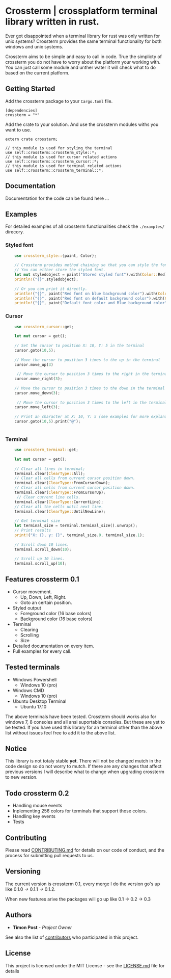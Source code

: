 # Crossterm | crossplatform terminal library written in rust.

Ever got disappointed when a terminal library for rust was only written for unix systems? 
Crossterm provides the same terminal functionality for both windows and unix systems.

Crossterm aims to be simple and easy to call in code. 
True the simplicty of crossterm you do not have to worry about the platform your working with.
You can just call some module and unther water it will check what to do based on the current platform.

## Getting Started

Add the crossterm package to your `Cargo.toml` file.

```
[dependencies]
crossterm = "*"

```

Add the crate to your solution.
And use the crossterm modules withs you want to use.

```
extern crate crossterm;

// this module is used for styling the terminal
use self::crossterm::crossterm_style::*;
// this module is used for cursor related actions
use self::crossterm::crossterm_cursor::*;
// this mudule is used for terminal related actions
use self::crossterm::crossterm_terminal::*;

```
## Documentation

Documentation for the code can be found here ...

## Examples

For detailed examples of all crossterm functionalities check the `./examples/` direcory.

### Styled font
```rust    
    use crossterm_style::{paint, Color};
    
    // Crossterm provides method chaining so that you can style the font nicely.
    // You can either store the styled font.
    let mut styledobject = paint("Stored styled font").with(Color::Red).on(Color::Blue);
    println!("{}",styledobject);
    
    // Or you can print it directly.
    println!("{}", paint("Red font on blue background color").with(Color::Red).on(Color::Blue));     
    println!("{}", paint("Red font on default background color").with(Color::Red));
    println!("{}", paint("Default font color and Blue background color").on(Color::Blue));
```
### Cursor
```rust 
    use crossterm_cursor::get;
    
    let mut cursor = get();
    
    // Set the cursor to position X: 10, Y: 5 in the terminal
    cursor.goto(10,5);   
    
    // Move the cursor to position 3 times to the up in the terminal
    cursor.move_up(3)
    
     // Move the cursor to position 3 times to the right in the terminal
    cursor.move_right(3);
    
    // Move the cursor to position 3 times to the down in the terminal
    cursor.move_down(3);
    
     // Move the cursor to position 3 times to the left in the terminal
    cursor.move_left(3);
    
    // Print an character at X: 10, Y: 5 (see examples for more explanation why to use this method).
    cursor.goto(10,5).print("@");    
    
```

### Terminal
```rust 
    use crossterm_terminal::get;
    
    let mut cursor = get();
    
    // Clear all lines in terminal;
    terminal.clear(ClearType::All);  
    // Clear all cells from current cursor position down.
    terminal.clear(ClearType::FromCursorDown);
    // Clear all cells from current cursor position down.
    terminal.clear(ClearType::FromCursorUp);
     // Clear current line cells.
    terminal.clear(ClearType::CurrentLine);
    // Clear all the cells until next line.
    terminal.clear(ClearType::UntilNewLine);
    
    // Get terminal size
    let terminal_size = terminal.terminal_size().unwrap();
    // Print results
    print!("X: {}, y: {}", terminal_size.0, terminal_size.1);
     
    // Scroll down 10 lines.
    terminal.scroll_down(10);
    
    // Scroll up 10 lines.
    terminal.scroll_up(10);
```

## Features crossterm 0.1

- Cursor movement.
    - Up, Down, Left, Right.
    - Goto an certain position.
- Styled output
    - Foreground color (16 base colors)
    - Background color (16 base colors)
- Terminal
    - Clearing
    - Scrolling
    - Size
- Detailed documentation on every item.
- Full examples for every call.

## Tested terminals

- Windows Powershell
    - Windows 10 (pro)
- Windows CMD
    - Windows 10 (pro)
- Ubuntu Desktop Terminal
    - Ubuntu 17.10


The above terminals have been tested.
Crossterm should works also for windows 7, 8 consoles and all ansi suportable consoles. 
But these are yet to be tested.
If you have used this library for an terminal other than the above list without issues feel free to add it to the above list.
    

## Notice 
This library is not totaly stable **yet**. There will not be changed mutch in the code design so do not worry to mutch. 
If there are any changes that affect previous versions I will describe what to change when upgrading crossterm to new version.

## Todo crossterm 0.2

- Handling mouse events 
- Inplementing 256 colors for terminals that support those colors.
- Handling key events
- Tests

## Contributing

Please read [CONTRIBUTING.md](https://gist.github.com/PurpleBooth/b24679402957c63ec426) for details on our code of conduct, and the process for submitting pull requests to us.

## Versioning

The current version is crossterm 0.1, every merge I do the version go's up like 0.1.0 -> 0.1.1 -> 0.1.2. 

When new features arive the packages will go up like 0.1 -> 0.2 -> 0.3

## Authors

* **Timon Post** - *Project Owner*

See also the list of [contributors](https://github.com/your/project/contributors) who participated in this project.

## License

This project is licensed under the MIT License - see the [LICENSE.md](LICENSE.md) file for details



